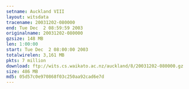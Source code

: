 ```yaml
---
setname: Auckland VIII
layout: witsdata
tracename: 20031202-080000
end: Tue Dec  2 08:59:59 2003
originalname: 20031202-080000
gzsize: 148 MB
len: 1:00:00
start: Tue Dec  2 08:00:00 2003
totalwirelen: 3,161 MB
pkts: 7 million
download: ftp://wits.cs.waikato.ac.nz/auckland/8/20031202-080000.gz
size: 486 MB
md5: 05d57c0e970868f03c250aa92cad6e7d
---
```

